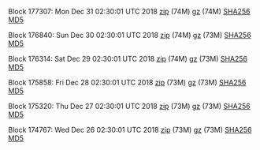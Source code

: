 Block 177307: Mon Dec 31 02:30:01 UTC 2018 [zip](https://files.01coin.io/mainnet/2018-12-31/bootstrap.dat.zip) (74M) [gz](https://files.01coin.io/mainnet/2018-12-31/bootstrap.dat.tar.gz) (74M) [SHA256](https://files.01coin.io/mainnet/2018-12-31/sha256.txt) [MD5](https://files.01coin.io/mainnet/2018-12-31/md5.txt)

Block 176840: Sun Dec 30 02:30:01 UTC 2018 [zip](https://files.01coin.io/mainnet/2018-12-30/bootstrap.dat.zip) (74M) [gz](https://files.01coin.io/mainnet/2018-12-30/bootstrap.dat.tar.gz) (73M) [SHA256](https://files.01coin.io/mainnet/2018-12-30/sha256.txt) [MD5](https://files.01coin.io/mainnet/2018-12-30/md5.txt)

Block 176314: Sat Dec 29 02:30:01 UTC 2018 [zip](https://files.01coin.io/mainnet/2018-12-29/bootstrap.dat.zip) (74M) [gz](https://files.01coin.io/mainnet/2018-12-29/bootstrap.dat.tar.gz) (73M) [SHA256](https://files.01coin.io/mainnet/2018-12-29/sha256.txt) [MD5](https://files.01coin.io/mainnet/2018-12-29/md5.txt)

Block 175858: Fri Dec 28 02:30:01 UTC 2018 [zip](https://files.01coin.io/mainnet/2018-12-28/bootstrap.dat.zip) (73M) [gz](https://files.01coin.io/mainnet/2018-12-28/bootstrap.dat.tar.gz) (73M) [SHA256](https://files.01coin.io/mainnet/2018-12-28/sha256.txt) [MD5](https://files.01coin.io/mainnet/2018-12-28/md5.txt)

Block 175320: Thu Dec 27 02:30:01 UTC 2018 [zip](https://files.01coin.io/mainnet/2018-12-27/bootstrap.dat.zip) (73M) [gz](https://files.01coin.io/mainnet/2018-12-27/bootstrap.dat.tar.gz) (73M) [SHA256](https://files.01coin.io/mainnet/2018-12-27/sha256.txt) [MD5](https://files.01coin.io/mainnet/2018-12-27/md5.txt)

Block 174767: Wed Dec 26 02:30:01 UTC 2018 [zip](https://files.01coin.io/mainnet/2018-12-26/bootstrap.dat.zip) (73M) [gz](https://files.01coin.io/mainnet/2018-12-26/bootstrap.dat.tar.gz) (73M) [SHA256](https://files.01coin.io/mainnet/2018-12-26/sha256.txt) [MD5](https://files.01coin.io/mainnet/2018-12-26/md5.txt)
